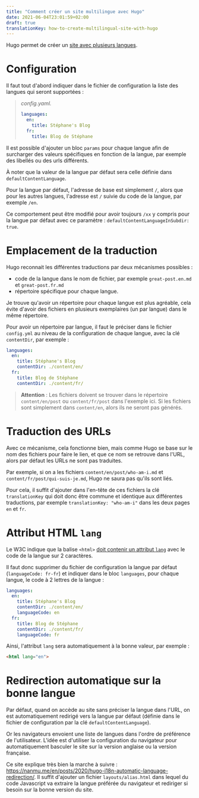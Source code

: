 ```yaml
---
title: "Comment créer un site multilingue avec Hugo"
date: 2021-06-04T23:01:59+02:00
draft: true
translationKey: how-to-create-multilingual-site-with-hugo
---
```


Hugo permet de créer un [site avec plusieurs langues](https://gohugo.io/content-management/multilingual/).

# Configuration
Il faut tout d'abord indiquer dans le fichier de configuration la liste des langues qui seront supportées :

> *config.yaml.*
> ```yaml
> languages:
>   en:
>     title: Stéphane's Blog
>   fr:
>     title: Blog de Stéphane
> ```

Il est possible d'ajouter un bloc `params` pour chaque langue afin de surcharger des valeurs spécifiques en fonction de la langue, par exemple des libellés ou des urls différents.

À noter que la valeur de la langue par défaut sera celle définie dans `defaultContentLanguage`.

Pour la langue par défaut, l'adresse de base est simplement `/`, alors que pour les autres langues, l'adresse est `/` suivie du code de la langue, par exemple `/en`.

Ce comportement peut être modifié pour avoir toujours `/xx` y compris pour la langue par défaut avec ce paramètre : `defaultContentLanguageInSubdir: true`.

# Emplacement de la traduction
Hugo reconnait les différentes traductions par deux mécanismes possibles :
- code de la langue dans le nom de fichier, par exemple `great-post.en.md` et `great-post.fr.md`
- répertoire spécifique pour chaque langue.

Je trouve qu'avoir un répertoire pour chaque langue est plus agréable, cela évite d'avoir des fichiers en plusieurs exemplaires (un par langue) dans le même répertoire.

Pour avoir un répertoire par langue, il faut le préciser dans le fichier `config.yml` au niveau de la configuration de chaque langue, avec la clé `contentDir`, par exemple :

```yaml
languages:
  en:
    title: Stéphane's Blog
    contentDir: ./content/en/
  fr:
    title: Blog de Stéphane
    contentDir: ./content/fr/
```

> **Attention** : Les fichiers doivent se trouver dans le répertoire `content/en/post` ou `content/fr/post` dans l'exemple ici.
> Si les fichiers sont simplement dans `content/en`, alors ils ne seront pas générés.

# Traduction des URLs
Avec ce mécanisme, cela fonctionne bien, mais comme Hugo se base sur le nom des fichiers pour faire le lien, et que ce nom se retrouve dans l'URL, alors par défaut les URLs ne sont pas traduites.

Par exemple, si on a les fichiers `content/en/post/who-am-i.md` et `content/fr/post/qui-suis-je.md`, Hugo ne saura pas qu'ils sont liés.

Pour cela, il suffit d'ajouter dans l'en-tête de ces fichiers la clé `translationKey` qui doit donc être commune et identique aux différentes traductions, par exemple `translationKey: "who-am-i"` dans les deux pages `en` et `fr`.

# Attribut HTML `lang`
Le W3C indique que la balise `<html>` [doit contenir un attribut `lang`](https://www.w3.org/International/questions/qa-html-language-declarations) avec le code de la langue sur 2 caractères.

Il faut donc supprimer du fichier de configuration la langue par défaut (`languageCode: fr-fr`) et indiquer dans le bloc `languages`, pour chaque langue, le code à 2 lettres de la langue :

```yaml
languages:
  en:
    title: Stéphane's Blog
    contentDir: ./content/en/
    languageCode: en
  fr:
    title: Blog de Stéphane
    contentDir: ./content/fr/
    languageCode: fr
```

Ainsi, l'attribut `lang` sera automatiquement à la bonne valeur, par exemple :

```html
<html lang="en">
```

# Redirection automatique sur la bonne langue
Par défaut, quand on accède au site sans préciser la langue dans l'URL, on est automatiquement redirigé vers la langue par défaut (définie dans le fichier de configuration par la clé `defaultContentLanguage`).

Or les navigateurs envoient une liste de langues dans l'ordre de préférence de l'utilisateur.
L'idée est d'utiliser la configuration du navigateur pour automatiquement basculer le site sur la version anglaise ou la version française.

Ce site explique très bien la marche à suivre : https://nanmu.me/en/posts/2020/hugo-i18n-automatic-language-redirection/.
Il suffit d'ajouter un fichier `layouts/alias.html` dans lequel du code Javascript va extraire la langue préférée du navigateur et rediriger si besoin sur la bonne version du site.
